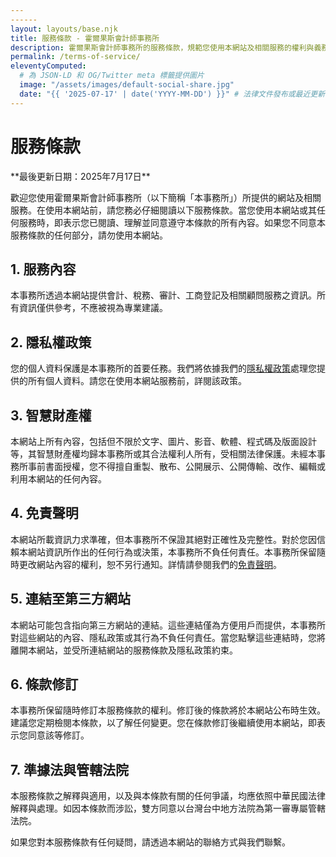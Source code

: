```yaml
---
------
layout: layouts/base.njk
title: 服務條款 - 霍爾果斯會計師事務所
description: 霍爾果斯會計師事務所的服務條款，規範您使用本網站及相關服務的權利與義務。
permalink: /terms-of-service/
eleventyComputed:
  # 為 JSON-LD 和 OG/Twitter meta 標籤提供圖片
  image: "/assets/images/default-social-share.jpg"
  date: "{{ '2025-07-17' | date('YYYY-MM-DD') }}" # 法律文件發布或最近更新日期
---
```


<main class="container mx-auto px-4 py-12 md:py-16 prose max-w-4xl">
  <h1 class="text-3xl md:text-4xl font-heading font-bold text-brand-blue-700 mb-6">服務條款</h1>

  <p class="text-gray-600 text-sm mb-8">**最後更新日期：2025年7月17日**</p>

  <p>歡迎您使用霍爾果斯會計師事務所（以下簡稱「本事務所」）所提供的網站及相關服務。在使用本網站前，請您務必仔細閱讀以下服務條款。當您使用本網站或其任何服務時，即表示您已閱讀、理解並同意遵守本條款的所有內容。如果您不同意本服務條款的任何部分，請勿使用本網站。</p>

  <h2>1. 服務內容</h2>
  <p>本事務所透過本網站提供會計、稅務、審計、工商登記及相關顧問服務之資訊。所有資訊僅供參考，不應被視為專業建議。</p>

  <h2>2. 隱私權政策</h2>
  <p>您的個人資料保護是本事務所的首要任務。我們將依據我們的<a href="/privacy-policy/" class="text-brand-blue-600 hover:underline">隱私權政策</a>處理您提供的所有個人資料。請您在使用本網站服務前，詳閱該政策。</p>

  <h2>3. 智慧財產權</h2>
  <p>本網站上所有內容，包括但不限於文字、圖片、影音、軟體、程式碼及版面設計等，其智慧財產權均歸本事務所或其合法權利人所有，受相關法律保護。未經本事務所事前書面授權，您不得擅自重製、散布、公開展示、公開傳輸、改作、編輯或利用本網站的任何內容。</p>

  <h2>4. 免責聲明</h2>
  <p>本網站所載資訊力求準確，但本事務所不保證其絕對正確性及完整性。對於您因信賴本網站資訊所作出的任何行為或決策，本事務所不負任何責任。本事務所保留隨時更改網站內容的權利，恕不另行通知。詳情請參閱我們的<a href="/disclaimer/" class="text-brand-blue-600 hover:underline">免責聲明</a>。</p>

  <h2>5. 連結至第三方網站</h2>
  <p>本網站可能包含指向第三方網站的連結。這些連結僅為方便用戶而提供，本事務所對這些網站的內容、隱私政策或其行為不負任何責任。當您點擊這些連結時，您將離開本網站，並受所連結網站的服務條款及隱私政策約束。</p>

  <h2>6. 條款修訂</h2>
  <p>本事務所保留隨時修訂本服務條款的權利。修訂後的條款將於本網站公布時生效。建議您定期檢閱本條款，以了解任何變更。您在條款修訂後繼續使用本網站，即表示您同意該等修訂。</p>

  <h2>7. 準據法與管轄法院</h2>
  <p>本服務條款之解釋與適用，以及與本條款有關的任何爭議，均應依照中華民國法律解釋與處理。如因本條款而涉訟，雙方同意以台灣台中地方法院為第一審專屬管轄法院。</p>

  <p class="mt-8 text-gray-700">如果您對本服務條款有任何疑問，請透過本網站的聯絡方式與我們聯繫。</p>
</main>
